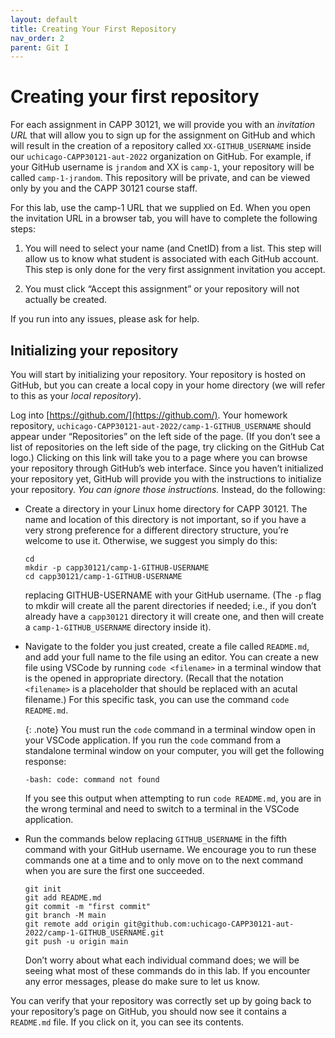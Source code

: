 ```yaml
---
layout: default
title: Creating Your First Repository
nav_order: 2
parent: Git I
---
```


# Creating your first repository

For each assignment in CAPP 30121, we will provide you with an _invitation URL_ that will allow you to sign up for the assignment on GitHub and which will result in the creation of a repository called `XX-GITHUB_USERNAME` inside our `uchicago-CAPP30121-aut-2022` organization on GitHub. For example, if your GitHub username is `jrandom` and XX is `camp-1`, your repository will be called `camp-1-jrandom`. This repository will be private, and can be viewed only by you and the CAPP 30121 course staff.

For this lab, use the camp-1 URL that we supplied on Ed. When you open the invitation URL in a browser tab, you will have to complete the following steps:

1.  You will need to select your name (and CnetID) from a list. This step will allow us to know what student is associated with each GitHub account. This step is only done for the very first assignment invitation you accept.
    
2.  You must click “Accept this assignment” or your repository will not actually be created.

If you run into any issues, please ask for help.

## Initializing your repository

You will start by initializing your repository. Your repository is hosted on GitHub, but you can create a local copy in your home directory (we will refer to this as your _local repository_).

Log into [https://github.com/](https://github.com/). Your homework repository, `uchicago-CAPP30121-aut-2022/camp-1-GITHUB_USERNAME` should appear under “Repositories” on the left side of the page. (If you don’t see a list of repositories on the left side of the page, try clicking on the GitHub Cat logo.) Clicking on this link will take you to a page where you can browse your repository through GitHub’s web interface. Since you haven’t initialized your repository yet, GitHub will provide you with the instructions to initialize your repository. _You can ignore those instructions._ Instead, do the following:

 - Create a directory in your Linux home directory for CAPP 30121. The name and location of this directory is not important, so if you have a very strong preference for a different directory structure, you’re welcome to use it. Otherwise, we suggest you simply do this:

    ```
    cd
    mkdir -p capp30121/camp-1-GITHUB-USERNAME
    cd capp30121/camp-1-GITHUB-USERNAME
    ```

    replacing GITHUB-USERNAME with your GitHub username. (The `-p` flag to mkdir will create all the parent directories if needed; i.e., if you don’t already have a `capp30121` directory it will create one, and then will create a `camp-1-GITHUB_USERNAME` directory inside it).

 - Navigate to the folder you just created, create a file called `README.md`, and add your full name to the file using an editor. You can create a new file using VSCode by running `code <filename>` in a terminal window that is the opened in appropriate directory. (Recall that the notation `<filename>` is a placeholder that should be replaced with an acutal filename.) For this specific task, you can use the command `code README.md`.
 
    {: .note}
    You must run the `code` command in a terminal window open in your VSCode application. If you run the `code` command from a standalone terminal window on your computer, you will get the following response:

    ```   
    -bash: code: command not found
    ```

    If you see this output when attempting to run `code README.md`, you are in the wrong terminal and need to switch to a terminal in the VSCode application.

 - Run the commands below replacing `GITHUB_USERNAME` in the fifth command with your GitHub username. We encourage you to run these commands one at a time and to only move on to the next command when you are sure the first one succeeded.

    ```         
    git init
    git add README.md
    git commit -m "first commit"
    git branch -M main
    git remote add origin git@github.com:uchicago-CAPP30121-aut-2022/camp-1-GITHUB_USERNAME.git
    git push -u origin main
    ```

    Don’t worry about what each individual command does; we will be seeing what most of these commands do in this lab. If you encounter any error messages, please do make sure to let us know.

You can verify that your repository was correctly set up by going back to your repository’s page on GitHub, you should now see it contains a `README.md` file. If you click on it, you can see its contents.

